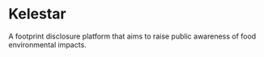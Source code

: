# Kelestar
A footprint disclosure platform that aims to raise public awareness of food environmental impacts.
